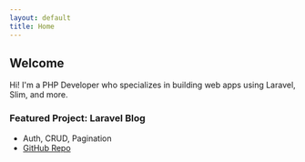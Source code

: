 ```yaml
---
layout: default
title: Home
---
```


## Welcome

Hi! I'm a PHP Developer who specializes in building web apps using Laravel, Slim, and more.

### Featured Project: Laravel Blog

- Auth, CRUD, Pagination
- [GitHub Repo](https://github.com/yourusername/laravel-blog)
